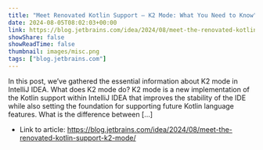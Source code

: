 ```yaml
---
title: "Meet Renovated Kotlin Support – K2 Mode: What You Need to Know"
date: 2024-08-05T08:02:03+00:00
link: https://blog.jetbrains.com/idea/2024/08/meet-the-renovated-kotlin-support-k2-mode/
showShare: false
showReadTime: false
thumbnail: images/misc.png
tags: ["blog.jetbrains.com"]
---
```

In this post, we’ve gathered the essential information about K2 mode in IntelliJ IDEA. What does K2 mode do? K2 mode is a new implementation of the Kotlin support within IntelliJ IDEA that improves the stability of the IDE while also setting the foundation for supporting future Kotlin language features. What is the difference between […]

- Link to article: https://blog.jetbrains.com/idea/2024/08/meet-the-renovated-kotlin-support-k2-mode/